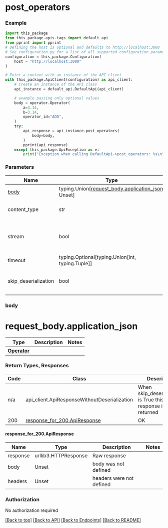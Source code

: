<a name="top"></a>
# **post_operators**
<a name="post_operators"></a>


### Example

```python
import this_package
from this_package.apis.tags import default_api
from pprint import pprint
# Defining the host is optional and defaults to http://localhost:3000
# See configuration.py for a list of all supported configuration parameters.
configuration = this_package.Configuration(
    host = "http://localhost:3000"
)

# Enter a context with an instance of the API client
with this_package.ApiClient(configuration) as api_client:
    # Create an instance of the API class
    api_instance = default_api.DefaultApi(api_client)

    # example passing only optional values
    body = operator.Operator(
        a=3.14,
        b=3.14,
        operator_id="ADD",
    )
    try:
        api_response = api_instance.post_operators(
            body=body,
        )
        pprint(api_response)
    except this_package.ApiException as e:
        print("Exception when calling DefaultApi->post_operators: %s\n" % e)
```
### Parameters

Name | Type | Description  | Notes
------------- | ------------- | ------------- | -------------
[body](#request_body) | typing.Union[[request_body.application_json](#request_body.application_json), Unset] | optional, default is unset |
content_type | str | optional, default is 'application/json' | Selects the schema and serialization of the request body
stream | bool | default is False | if True then the response.content will be streamed and loaded from a file like object. When downloading a file, set this to True to force the code to deserialize the content to a FileSchema file
timeout | typing.Optional[typing.Union[int, typing.Tuple]] | default is None | the timeout used by the rest client
skip_deserialization | bool | default is False | when True, headers and body will be unset and an instance of api_client.ApiResponseWithoutDeserialization will be returned

### <a id="request_body" >body</a>
# <a id="request_body.application_json" >request_body.application_json</a>
Type | Description  | Notes
------------- | ------------- | -------------
[**Operator**](../../../components/schema/operator.Operator.md) |  | 


### Return Types, Responses

Code | Class | Description
------------- | ------------- | -------------
n/a | api_client.ApiResponseWithoutDeserialization | When skip_deserialization is True this response is returned
200 | [response_for_200.ApiResponse](#response_for_200.ApiResponse) | OK

#### <a id="response_for_200.ApiResponse" >response_for_200.ApiResponse</a>
Name | Type | Description  | Notes
------------- | ------------- | ------------- | -------------
response | urllib3.HTTPResponse | Raw response |
body | Unset | body was not defined |
headers | Unset | headers were not defined |

### Authorization

No authorization required

[[Back to top]](#top) [[Back to API]](../DefaultApi.md) [[Back to Endpoints]](../../../../README.md#Endpoints) [[Back to README]](../../../../README.md)
